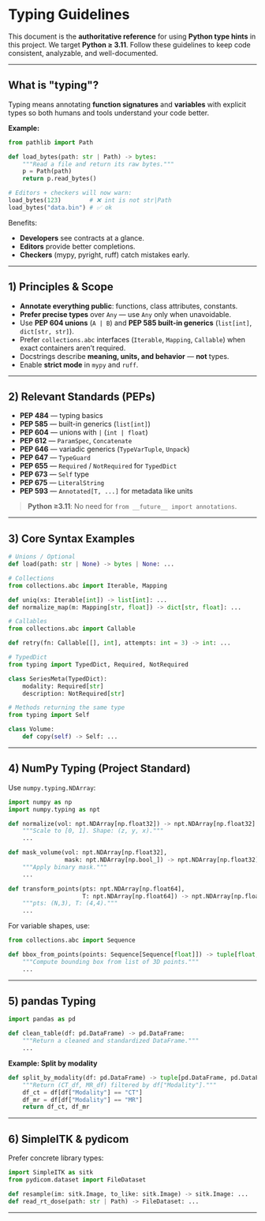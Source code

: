 # Typing Guidelines

This document is the **authoritative reference** for using **Python type hints** in this project.
We target **Python ≥ 3.11**. Follow these guidelines to keep code consistent, analyzable, and well-documented.

---

## What is "typing"?

Typing means annotating **function signatures** and **variables** with explicit types so both humans and tools understand your code better.

**Example:**

```python
from pathlib import Path

def load_bytes(path: str | Path) -> bytes:
    """Read a file and return its raw bytes."""
    p = Path(path)
    return p.read_bytes()

# Editors + checkers will now warn:
load_bytes(123)        # ❌ int is not str|Path
load_bytes("data.bin") # ✅ ok
```

Benefits:

* **Developers** see contracts at a glance.
* **Editors** provide better completions.
* **Checkers** (mypy, pyright, ruff) catch mistakes early.

---

## 1) Principles & Scope

* **Annotate everything public**: functions, class attributes, constants.
* **Prefer precise types** over `Any` — use `Any` only when unavoidable.
* Use **PEP 604 unions** (`A | B`) and **PEP 585 built-in generics** (`list[int]`, `dict[str, str]`).
* Prefer `collections.abc` interfaces (`Iterable`, `Mapping`, `Callable`) when exact containers aren’t required.
* Docstrings describe **meaning, units, and behavior** — **not** types.
* Enable **strict mode** in `mypy` and `ruff`.

---

## 2) Relevant Standards (PEPs)

* **PEP 484** — typing basics
* **PEP 585** — built-in generics (`list[int]`)
* **PEP 604** — unions with `|` (`int | float`)
* **PEP 612** — `ParamSpec`, `Concatenate`
* **PEP 646** — variadic generics (`TypeVarTuple`, `Unpack`)
* **PEP 647** — `TypeGuard`
* **PEP 655** — `Required` / `NotRequired` for `TypedDict`
* **PEP 673** — `Self` type
* **PEP 675** — `LiteralString`
* **PEP 593** — `Annotated[T, ...]` for metadata like units

> **Python ≥3.11**: No need for `from __future__ import annotations`.

---

## 3) Core Syntax Examples

```python
# Unions / Optional
def load(path: str | None) -> bytes | None: ...
```

```python
# Collections
from collections.abc import Iterable, Mapping

def uniq(xs: Iterable[int]) -> list[int]: ...
def normalize_map(m: Mapping[str, float]) -> dict[str, float]: ...
```

```python
# Callables
from collections.abc import Callable

def retry(fn: Callable[[], int], attempts: int = 3) -> int: ...
```

```python
# TypedDict
from typing import TypedDict, Required, NotRequired

class SeriesMeta(TypedDict):
    modality: Required[str]
    description: NotRequired[str]
```

```python
# Methods returning the same type
from typing import Self

class Volume:
    def copy(self) -> Self: ...
```

---

## 4) NumPy Typing (Project Standard)

Use `numpy.typing.NDArray`:

```python
import numpy as np
import numpy.typing as npt

def normalize(vol: npt.NDArray[np.float32]) -> npt.NDArray[np.float32]:
    """Scale to [0, 1]. Shape: (z, y, x)."""
    ...

def mask_volume(vol: npt.NDArray[np.float32],
                mask: npt.NDArray[np.bool_]) -> npt.NDArray[np.float32]:
    """Apply binary mask."""
    ...

def transform_points(pts: npt.NDArray[np.float64],
                     T: npt.NDArray[np.float64]) -> npt.NDArray[np.float64]:
    """pts: (N,3), T: (4,4)."""
    ...
```

For variable shapes, use:

```python
from collections.abc import Sequence

def bbox_from_points(points: Sequence[Sequence[float]]) -> tuple[float, float, float, float, float, float]:
    """Compute bounding box from list of 3D points."""
    ...
```

---

## 5) pandas Typing

```python
import pandas as pd

def clean_table(df: pd.DataFrame) -> pd.DataFrame:
    """Return a cleaned and standardized DataFrame."""
    ...
```

**Example: Split by modality**

```python
def split_by_modality(df: pd.DataFrame) -> tuple[pd.DataFrame, pd.DataFrame]:
    """Return (CT_df, MR_df) filtered by df["Modality"]."""
    df_ct = df[df["Modality"] == "CT"]
    df_mr = df[df["Modality"] == "MR"]
    return df_ct, df_mr
```

---

## 6) SimpleITK & pydicom

Prefer concrete library types:

```python
import SimpleITK as sitk
from pydicom.dataset import FileDataset

def resample(im: sitk.Image, to_like: sitk.Image) -> sitk.Image: ...
def read_rt_dose(path: str | Path) -> FileDataset: ...
```

---

